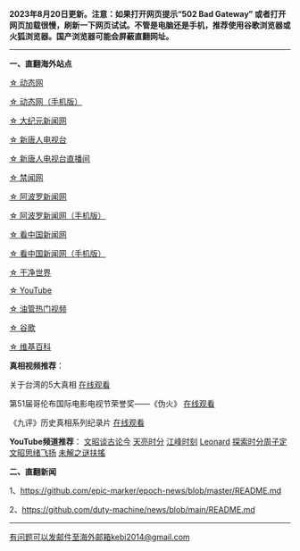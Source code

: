 **2023年8月20日更新。注意：如果打开网页提示“502 Bad Gateway” 或者打开网页加载很慢，刷新一下网页试试。不管是电脑还是手机，推荐使用谷歌浏览器或火狐浏览器。国产浏览器可能会屏蔽直翻网址。**

***

**一、直翻海外站点**

[☆ 动态网](https://free3.freeku12.xyz/20)

[☆ 动态网（手机版）](https://free3.freeku12.xyz/21)

[☆ 大纪元新闻网](https://free3.freeku12.xyz/90)

[☆ 新唐人电视台](https://free3.freeku12.xyz/4)

[☆ 新唐人电视台直播间](https://free3.freeku12.xyz/44)

[☆ 禁闻网](https://free3.freeku12.xyz/3)

[☆ 阿波罗新闻网](https://free3.freeku12.xyz/7)

[☆ 阿波罗新闻网（手机版）](https://free3.freeku12.xyz/53)

[☆ 看中国新闻网](https://free3.freeku12.xyz/26)

[☆ 看中国新闻网（手机版）](https://free3.freeku12.xyz/54)

[☆ 干净世界](https://free3.freeku12.xyz/1)

[☆ YouTube](https://free3.freeku12.xyz/45)

[☆ 油管热门视频](https://free3.freeku12.xyz/55)

[☆ 谷歌](https://free3.freeku12.xyz/62)

[☆ 维基百科](https://free3.freeku12.xyz/63)

**真相视频推荐**：

关于台湾的5大真相 [在线观看](https://free3.freeku12.xyz/70)

第51届哥伦布国际电影电视节荣誉奖——《伪火》 [在线观看](https://free3.freeku12.xyz/71)

《九评》历史真相系列纪录片 [在线观看](https://free3.freeku12.xyz/72)

**YouTube频道推荐**： [文昭谈古论今](https://free3.freeku12.xyz/46) [天亮时分](https://free3.freeku12.xyz/47) [江峰时刻](https://free3.freeku12.xyz/48) [Leonard](https://free3.freeku12.xyz/49) [探索时分周子定](https://free3.freeku12.xyz/50) [文昭思绪飞扬](https://free3.freeku12.xyz/51) [未解之谜扶搖](https://free3.freeku12.xyz/52)

**二、直翻新闻**

1、https://github.com/epic-marker/epoch-news/blob/master/README.md

2、https://github.com/duty-machine/news/blob/main/README.md

***


有问题可以发邮件至海外邮箱kebi2014@gmail.com

